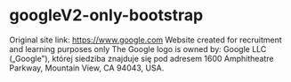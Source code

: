 # googleV2-only-bootstrap


Original site link: https://www.google.com
Website created for recruitment and learning purposes only
The Google logo is owned by: Google LLC („Google”), której siedziba znajduje się pod adresem 1600 Amphitheatre Parkway, Mountain View, CA 94043, USA.
